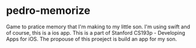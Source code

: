 # pedro-memorize
Game to pratice memory that I'm making to my little son. I'm using swift and of course, this is a ios app.
This is a part of Stanford CS193p - Developing Apps for iOS. The propouse of this proeject is build an app for my son.

